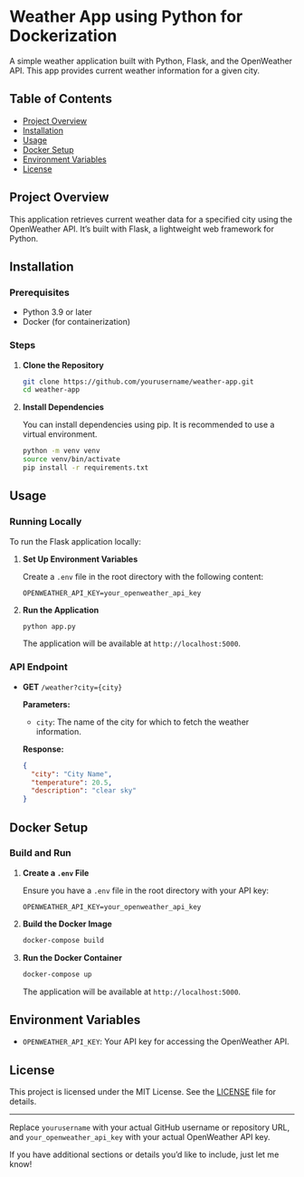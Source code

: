# Weather App using Python for Dockerization

A simple weather application built with Python, Flask, and the OpenWeather API. This app provides current weather information for a given city.

## Table of Contents

- [Project Overview](#project-overview)
- [Installation](#installation)
- [Usage](#usage)
- [Docker Setup](#docker-setup)
- [Environment Variables](#environment-variables)
- [License](#license)

## Project Overview

This application retrieves current weather data for a specified city using the OpenWeather API. It’s built with Flask, a lightweight web framework for Python.

## Installation

### Prerequisites

- Python 3.9 or later
- Docker (for containerization)

### Steps

1. **Clone the Repository**

   ```sh
   git clone https://github.com/yourusername/weather-app.git
   cd weather-app
   ```

2. **Install Dependencies**

   You can install dependencies using pip. It is recommended to use a virtual environment.

   ```sh
   python -m venv venv
   source venv/bin/activate
   pip install -r requirements.txt
   ```

## Usage

### Running Locally

To run the Flask application locally:

1. **Set Up Environment Variables**

   Create a `.env` file in the root directory with the following content:

   ```env
   OPENWEATHER_API_KEY=your_openweather_api_key
   ```

2. **Run the Application**

   ```sh
   python app.py
   ```

   The application will be available at `http://localhost:5000`.

### API Endpoint

- **GET** `/weather?city={city}`

  **Parameters:**
  - `city`: The name of the city for which to fetch the weather information.

  **Response:**
  ```json
  {
    "city": "City Name",
    "temperature": 20.5,
    "description": "clear sky"
  }
  ```

## Docker Setup

### Build and Run

1. **Create a `.env` File**

   Ensure you have a `.env` file in the root directory with your API key:

   ```env
   OPENWEATHER_API_KEY=your_openweather_api_key
   ```

2. **Build the Docker Image**

   ```sh
   docker-compose build
   ```

3. **Run the Docker Container**

   ```sh
   docker-compose up
   ```

   The application will be available at `http://localhost:5000`.

## Environment Variables

- `OPENWEATHER_API_KEY`: Your API key for accessing the OpenWeather API.

## License

This project is licensed under the MIT License. See the [LICENSE](LICENSE) file for details.

---

Replace `yourusername` with your actual GitHub username or repository URL, and `your_openweather_api_key` with your actual OpenWeather API key.

If you have additional sections or details you’d like to include, just let me know!
